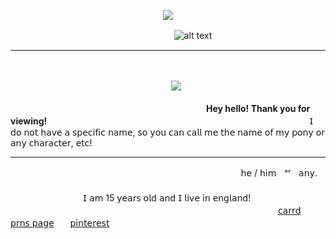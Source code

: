 <p align="center">
  <img src="https://media.discordapp.net/attachments/1062106972398309499/1296792484776513568/Untitled152_20241018121015.png?ex=6713939d&is=6712421d&hm=8ea5945dedb3a93a350be66d7bc98e8271fdf8aae22048ab5994bd6d71bbc8e0&=&format=webp&quality=lossless&width=614&height=614" />
</p>

ㅤㅤㅤㅤㅤㅤㅤ ㅤㅤㅤㅤㅤㅤㅤㅤㅤㅤㅤㅤㅤ![alt text](https://komarev.com/ghpvc/?username=your-github-username&color=orange&label=Personal+Viewers+!+Your+Count+Number+:)
_________________

ㅤ<p align="center">
  ㅤㅤ<img src="https://i.pinimg.com/originals/cf/0c/0b/cf0c0b4a5959612f02ebc4bd02798ca1.gif" />
</p>

ㅤㅤㅤㅤㅤㅤㅤ ㅤㅤㅤㅤㅤㅤㅤㅤㅤㅤㅤㅤㅤㅤㅤㅤㅤ**Hey hello! Thank you for viewing!**
ㅤㅤㅤㅤㅤㅤㅤ ㅤㅤㅤㅤㅤㅤㅤㅤㅤㅤㅤㅤㅤㅤㅤㅤㅤㅤㅤㅤㅤㅤㅤㅤㅤ𝖨 𝖽𝗈 𝗇𝗈𝗍 𝗁𝖺𝗏𝖾 𝖺 𝗌𝗉𝖾𝖼𝗂𝖿𝗂𝖼 𝗇𝖺𝗆𝖾, 𝗌𝗈 𝗒𝗈𝗎 𝖼𝖺𝗇 𝖼𝖺𝗅𝗅 𝗆𝖾
𝗍𝗁𝖾 𝗇𝖺𝗆𝖾 𝗈𝖿 𝗆𝗒 𝗉𝗈𝗇𝗒 𝗈𝗋 𝖺𝗇𝗒 𝖼𝗁𝖺𝗋𝖺𝖼𝗍𝖾𝗋, 𝖾𝗍𝖼!

_________________
ㅤㅤㅤㅤㅤㅤㅤ ㅤㅤㅤㅤㅤㅤㅤㅤㅤㅤㅤㅤㅤㅤㅤㅤㅤㅤㅤ ㅤㅤ𝗁𝖾 / 𝗁𝗂𝗆ㅤᵒʳㅤ𝖺𝗇𝗒.
ㅤㅤㅤㅤㅤㅤㅤ ㅤㅤㅤㅤㅤㅤㅤㅤㅤㅤㅤㅤㅤㅤㅤㅤㅤㅤㅤ ㅤㅤㅤㅤㅤㅤㅤㅤㅤㅤㅤㅤㅤㅤㅤㅤㅤㅤㅤㅤㅤ𝖨 𝖺𝗆 15 𝗒𝖾𝖺𝗋𝗌 𝗈𝗅𝖽 𝖺𝗇𝖽 𝖨 𝗅𝗂𝗏𝖾 𝗂𝗇 𝖾𝗇𝗀𝗅𝖺𝗇𝖽!
ㅤㅤㅤㅤㅤㅤㅤ ㅤㅤㅤㅤㅤㅤㅤㅤㅤㅤㅤㅤㅤㅤㅤㅤㅤㅤㅤ ㅤㅤㅤㅤ ㅤㅤㅤ ㅤㅤㅤㅤㅤ ㅤㅤ[𝖼𝖺𝗋𝗋𝖽](https://poetsown.carrd.co/)ㅤㅤ[𝗉𝗋𝗇𝗌 𝗉𝖺𝗀𝖾](https://pronouns.cc/@satosugus)ㅤㅤ[𝗉𝗂𝗇𝗍𝖾𝗋𝖾𝗌𝗍](https://uk.pinterest.com/startourist/)
